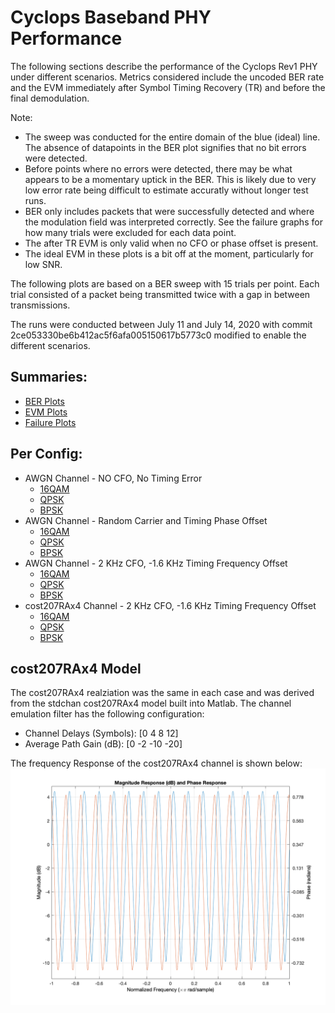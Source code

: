 # Cyclops Baseband PHY Performance

The following sections describe the performance of the Cyclops Rev1 PHY under different scenarios.  Metrics considered include the uncoded BER rate and the EVM immediately after Symbol Timing Recovery (TR) and before the final demodulation.

Note:
 - The sweep was conducted for the entire domain of the blue (ideal) line.  The absence of datapoints in the BER plot signifies that no bit errors were detected.
 - Before points where no errors were detected, there may be what appears to be a momentary uptick in the BER.  This is likely due to very low error rate being difficult to estimate accuratly without longer test runs.
 - BER only includes packets that were successfully detected and where the modulation field was interpreted correctly.  See the failure graphs for how many trials were excluded for each data point.
 - The after TR EVM is only valid when no CFO or phase offset is present.
 - The ideal EVM in these plots is a bit off at the moment, particularly for low SNR.

 The following plots are based on a BER sweep with 15 trials per point.  Each trial consisted of a packet being transmitted twice with a gap in between transmissions.

 The runs were conducted between July 11 and July 14, 2020 with commit 2ce053330be6b412ac5f6afa005150617b5773c0 modified to enable the different scenarios.

## Summaries:
- [BER Plots](berPlots.md)
- [EVM Plots](evmPlots.md)
- [Failure Plots](failuresPlots.md)

## Per Config:
- AWGN Channel - NO CFO, No Timing Error
    - [16QAM](AWGN_NoImparements_16QAM.md)
    - [QPSK](AWGN_NoImparements_QPSK.md)
    - [BPSK](AWGN_NoImparements_BPSK.md)
- AWGN Channel - Random Carrier and Timing Phase Offset
    - [16QAM](AWGN_NoImparements_RandomInitPhase_16QAM)
    - [QPSK](AWGN_NoImparements_RandomInitPhase_QPSK)
    - [BPSK](AWGN_NoImparements_RandomInitPhase_BPSK)
- AWGN Channel - 2 KHz CFO, -1.6 KHz Timing Frequency Offset
    - [16QAM](AWGN_16QAM)
    - [QPSK](AWGN_QPSK)
    - [BPSK](AWGN_BPSK)
- cost207RAx4 Channel - 2 KHz CFO, -1.6 KHz Timing Frequency Offset
    - [16QAM](cost207RAx4_16QAM)
    - [QPSK](cost207RAx4_QPSK)
    - [BPSK](cost207RAx4_BPSK)

## cost207RAx4 Model
 The cost207RAx4 realziation was the same in each case and was derived from the stdchan cost207RAx4 model built into Matlab.  The channel emulation filter has the following configuration:
 - Channel Delays (Symbols): [0 4 8 12]
- Average Path Gain (dB): [0 -2 -10 -20]

The frequency Response of the cost207RAx4 channel is shown below:
![cost207RAx4](cost207RAx4.png)
